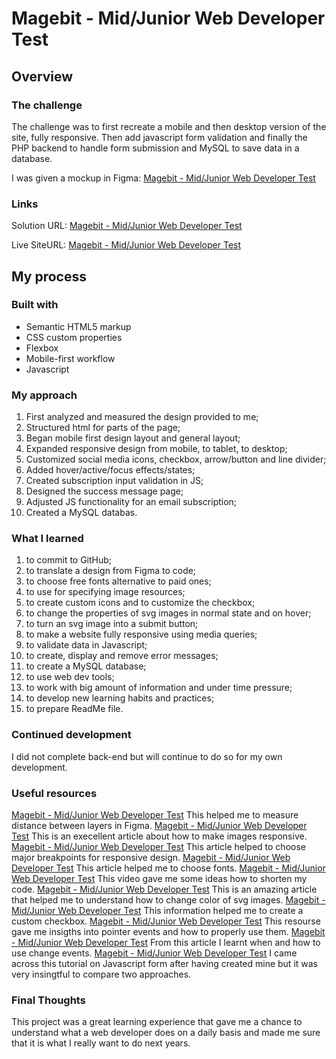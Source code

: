 # Magebit - Mid/Junior Web Developer Test

## Overview

### The challenge

The challenge was to first recreate a mobile and then desktop version of the site, fully responsive. Then add javascript form validation and finally the PHP backend to handle form submission and MySQL to save data in a database.

I was given a mockup in Figma: [Magebit - Mid/Junior Web Developer Test](https://www.figma.com/file/p4jxR7jTYFqSaVewJTsHFj/Mid%2FJunior---Web-Developer-Test-%7C-Task-1?node-id=0%3A1)

### Links 

Solution URL: [Magebit - Mid/Junior Web Developer Test](https://github.com/ilonaGold/Magebit-Technical-Task)

Live SiteURL: [Magebit - Mid/Junior Web Developer Test](https://pineapple-project-technical-task.ilonagold.repl.co/)

## My process

### Built with

- Semantic HTML5 markup
- CSS custom properties
- Flexbox
- Mobile-first workflow
- Javascript

### My approach

1) First analyzed and measured the design provided to me;
2) Structured html for parts of the page;
3) Began mobile first design layout and general layout;
4) Expanded responsive design from mobile, to tablet, to desktop;
5) Customized social media icons, checkbox, arrow/button and line divider; 
6) Added hover/active/focus effects/states;
7) Created subscription input validation in JS;
8) Designed the success message page;
9) Adjusted JS functionality for an email subscription;
10) Created a MySQL databas.

### What I learned

1) to commit to GitHub;
2) to translate a design from Figma to code; 
3) to choose free fonts alternative to paid ones;
4) to use <picture> for specifying image resources;
5) to create custom icons and to customize the checkbox;
6) to change the properties of svg images in normal state and on hover;
7) to turn an svg image into a submit button;
8) to make a website fully responsive using media queries;
9) to validate data in Javascript;
10) to create, display and remove error messages;
11) to create a MySQL database;
12) to use web dev tools;
13) to work with big amount of information and under time pressure;
14) to develop new learning habits and practices;
15) to prepare ReadMe file.
  
### Continued development

I did not complete back-end but will continue to do so for my own development.  

### Useful resources

[Magebit - Mid/Junior Web Developer Test](https://help.figma.com/hc/en-us/articles/360039956974-Measure-distances-between-layers) This helped me to measure distance between layers in Figma.
[Magebit - Mid/Junior Web Developer Test](https://developer.mozilla.org/en-US/docs/Learn/HTML/Multimedia_and_embedding/Responsive_images) This is an execellent article about how to make images responsive.
[Magebit - Mid/Junior Web Developer Test](https://www.deplabs.com/2020/07/14/perfect-responsive-breakpoint-strategy/) This article helped to choose major breakpoints for responsive design.
[Magebit - Mid/Junior Web Developer Test](https://www.collaborativehausmarketing.com/blog/2018/12/18/spice-up-your-documents-with-these-4-font-alternatives-to-arial) This article helped me to choose fonts.
[Magebit - Mid/Junior Web Developer Test](https://www.youtube.com/watch?v=qm0IfG1GyZU) This video gave me some ideas how to shorten my code.
[Magebit - Mid/Junior Web Developer Test](https://css-tricks.com/change-color-of-svg-on-hover/) This is an amazing article that helped me to understand how to change color of svg images.
[Magebit - Mid/Junior Web Developer Test](https://www.w3schools.com/howto/howto_css_custom_checkbox.asp) This information helped me to create a custom checkbox.
[Magebit - Mid/Junior Web Developer Test](https://developer.mozilla.org/en-US/docs/Web/CSS/pointer-events) This resourse gave me insigths into pointer events and how to properly use them.
[Magebit - Mid/Junior Web Developer Test](https://developer.mozilla.org/en-US/docs/Web/API/HTMLElement/change_event) From this article I learnt when and how to use change events.
[Magebit - Mid/Junior Web Developer Test](https://www.javascripttutorial.net/javascript-dom/javascript-form/) I came across this tutorial on Javascript form after having created mine but it was very insingtful to compare two approaches.

### Final Thoughts

This project was a great learning experience that gave me a chance to understand what a web developer does on a daily basis and made me sure that it is what I really want to do next years.

